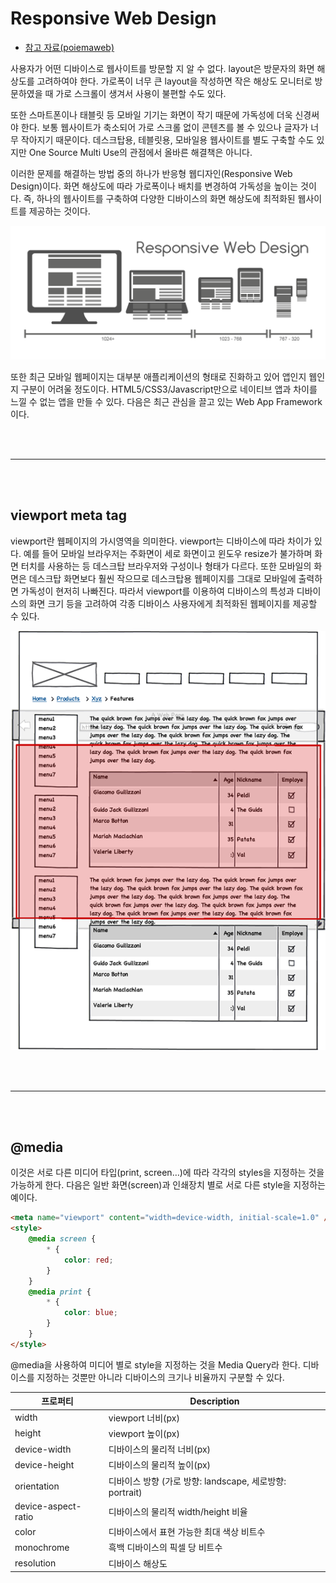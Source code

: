 # Responsive Web Design

-   [참고 자료(poiemaweb)](https://poiemaweb.com/css3-responsive-web-design)

사용자가 어떤 디바이스로 웹사이트를 방문할 지 알 수 없다. layout은 방문자의 화면 해상도를 고려하여야 한다. 가로폭이 너무 큰 layout을 작성하면 작은 해상도 모니터로 방문하였을 때 가로 스크롤이 생겨서 사용이 불편할 수도 있다.

또한 스마트폰이나 태블릿 등 모바일 기기는 화면이 작기 때문에 가독성에 더욱 신경써야 한다. 보통 웹사이트가 축소되어 가로 스크롤 없이 콘텐츠를 볼 수 있으나 글자가 너무 작아지기 때문이다. 데스크탑용, 테블릿용, 모바일용 웹사이트를 별도 구축할 수도 있지만 One Source Multi Use의 관점에서 올바른 해결책은 아니다.

이러한 문제를 해결하는 방법 중의 하나가 반응형 웹디자인(Responsive Web Design)이다. 화면 해상도에 따라 가로폭이나 배치를 변경하여 가독성을 높이는 것이다. 즉, 하나의 웹사이트를 구축하여 다양한 디바이스의 화면 해상도에 최적화된 웹사이트를 제공하는 것이다.

![](images/responsive1.png)

또한 최근 모바일 웹페이지는 대부분 애플리케이션의 형태로 진화하고 있어 앱인지 웹인지 구분이 어려울 정도이다. HTML5/CSS3/Javascript만으로 네이티브 앱과 차이를 느낄 수 없는 앱을 만들 수 있다. 다음은 최근 관심을 끌고 있는 Web App Framework이다.

<br /><br />

---

<br /><br />

## viewport meta tag

viewport란 웹페이지의 가시영역을 의미한다. viewport는 디바이스에 따라 차이가 있다. 예를 들어 모바일 브라우저는 주화면이 세로 화면이고 윈도우 resize가 불가하며 화면 터치를 사용하는 등 데스크탑 브라우저와 구성이나 형태가 다르다. 또한 모바일의 화면은 데스크탑 화면보다 훨씬 작으므로 데스크탑용 웹페이지를 그대로 모바일에 출력하면 가독성이 현저히 나빠진다. 따라서 viewport를 이용하여 디바이스의 특성과 디바이스의 화면 크기 등을 고려하여 각종 디바이스 사용자에게 최적화된 웹페이지를 제공할 수 있다.

![](images/responsive2.png)

<br /><br />

---

<br /><br />

## @media

이것은 서로 다른 미디어 타입(print, screen…)에 따라 각각의 styles을 지정하는 것을 가능하게 한다. 다음은 일반 화면(screen)과 인쇄장치 별로 서로 다른 style을 지정하는 예이다.

```html
<meta name="viewport" content="width=device-width, initial-scale=1.0" />
<style>
    @media screen {
        * {
            color: red;
        }
    }
    @media print {
        * {
            color: blue;
        }
    }
</style>
```

@media을 사용하여 미디어 별로 style을 지정하는 것을 Media Query라 한다. 디바이스를 지정하는 것뿐만 아니라 디바이스의 크기나 비율까지 구분할 수 있다.

| 프로퍼티            | Description                                              |
| ------------------- | -------------------------------------------------------- |
| width               | viewport 너비(px)                                        |
| height              | viewport 높이(px)                                        |
| device-width        | 디바이스의 물리적 너비(px)                               |
| device-height       | 디바이스의 물리적 높이(px)                               |
| orientation         | 디바이스 방향 (가로 방향: landscape, 세로방향: portrait) |
| device-aspect-ratio | 디바이스의 물리적 width/height 비율                      |
| color               | 디바이스에서 표현 가능한 최대 색상 비트수                |
| monochrome          | 흑백 디바이스의 픽셀 당 비트수                           |
| resolution          | 디바이스 해상도                                          |
